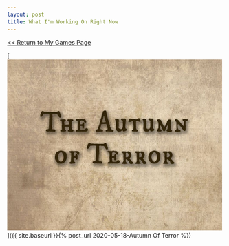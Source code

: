 ```yaml
---
layout: post
title: What I'm Working On Right Now
---
```



<a href="/myGames"><< Return to My Games Page</a>

[![Autumn Of Terror](/assets/artwork/MyGames/AutumnOfTerror/AutumnOfTerror_CoverImage.jpg)]({{ site.baseurl }}{% post_url 2020-05-18-Autumn Of Terror %})